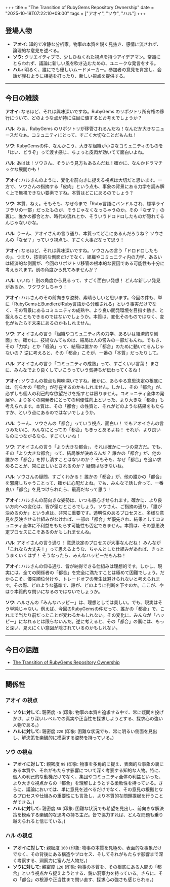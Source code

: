 +++
title = "The Transition of RubyGems Repository Ownership"
date = "2025-10-18T07:22:10+09:00"
tags = ["アオイ", "ソウ", "ハル"]
+++

## 登場人物

- **アオイ:** 知的で冷静な分析家。物事の本質を鋭く見抜き、感情に流されず、論理的な意見を述べる。
- **ソウ:** クリエイティブで、少しひねくれた視点を持つアイデアマン。常識にとらわれず、議論に新しい風を吹き込むための、ユニークな発言をする。
- **ハル:** 明るく、誰にでも優しいムードメーカー。参加者の意見を肯定し、会話が弾むように相槌を打ったり、新しい視点を提供する。

---

## 今日の雑談

**アオイ**: なるほど、それは興味深いですね。RubyGems のリポジトリ所有権の移行について、どのような点が特に注目に値するとお考えでしょうか？

**ハル**: わぁ、RubyGems のリポジトリが移管されるんだね！なんだか大きなニュースだなぁ。コミュニティにとって、すごく大切なことだもんね！

**ソウ**: RubyGemsの件、なんかこう、大きな組織が小さなコミュニティのものを「はい、どうぞ」って渡す感じ、ちょっと皮肉が効いてて面白いよね。

**ハル**: あはは！ソウさん、そういう見方もあるんだね！確かに、なんかドラマチックな展開かも！

**アオイ**: ハルさんのように、変化を前向きに捉える視点は大切だと思います。一方で、ソウさんの指摘する「皮肉」という点も、事象の背景にある力学を読み解く上で無視できない要素ですね。本質はどこにあるのでしょう？

**ソウ**: 本質、ねぇ。そもそも、なぜ今まで「Ruby言語にバンドルされ、標準ライブラリの一部」だったものが、そうじゃなくなっちゃうのか。その「なぜ？」の裏に、誰かの都合とか、時代の流れとか、そういうドロドロしたものが隠れてるんじゃないかな。

**ハル**: うーん、アオイさんの言う通り、本質ってどこにあるんだろうね？ ソウさんの「なぜ？」っていう視点も、すごく大事だなって思う！

**アオイ**: なるほど、それは興味深いですね。ソウさんの言う「ドロドロしたもの」、つまり、技術的な側面だけでなく、組織やコミュニティ内の力学、あるいは経済的な側面が、今回のリポジトリ移管の根本的な要因である可能性も十分に考えられます。別の角度から見てみませんか？

**ハル**: いいね！ 別の角度から見るって、すごく面白い発想！ どんな新しい発見があるか、ワクワクしちゃう！

**アオイ**: ハルさんのその前向きな姿勢、素晴らしいと思います。今回の件も、単に「RubyGemsとBundlerがRuby言語から分離される」という事実だけでなく、その背景にあるコミュニティの成熟や、より良い開発環境を目指す動き、と捉えることもできるのではないでしょうか。本質は、変化そのものではなく、変化がもたらす未来にあるのかもしれません。

**ソウ**: アオイさんの言う「組織やコミュニティ内の力学、あるいは経済的な側面」か。確かに、技術なんてものは、結局は人の営みの一部だもんね。でもさ、その「力学」とか「経済」って、結局は誰かの「都合」のために動いてるんじゃないの？ 逆に考えると、その「都合」こそが、一番の「本質」だったりして。

**ハル**: アオイさんの言う「コミュニティの成熟」って、すごくいい言葉！ まさに、みんなでより良くしていこうっていう気持ちが伝わってくるね！

**アオイ**: ソウさんの視点も興味深いですね。確かに、あらゆる意思決定の根底には、何らかの「都合」が存在するのかもしれません。しかし、その「都合」が、必ずしも個人の利己的な欲望だけを指すとは限りません。コミュニティ全体の発展や、より多くの開発者にとっての利便性向上といった、より大きな「都合」も考えられます。本質は、その「都合」の性質と、それがどのような結果をもたらすか、という点にあるのではないでしょうか。

**ハル**: うーん、ソウさんの「都合」っていう視点、面白い！ でもアオイさんの言うみたいに、みんなにとっての「都合」もきっとあるよね！ それが、より良いものにつながるなら、すごくいいね！

**ソウ**: アオイさんの言う「より大きな都合」、それは確かに一つの見方だ。でも、その「より大きな都合」って、結局誰が決めるんだ？ 誰かの「都合」が、他の誰かの「都合」を押し潰すことはないのか？ そもそも、なぜ「都合」を追い求めることが、常に正しいとされるのか？ 疑問は尽きないね。

**ハル**: ソウさんの疑問、すごくわかる！ 誰かの「都合」が、他の誰かの「都合」を邪魔しちゃうことって、確かに心配だよね。でも、みんなで話し合って、一番良い「都合」を見つけられたら、最高だなって思う！

**アオイ**: ハルさんの前向きな姿勢は、いつも感心させられます。確かに、より良い方向への変化は、皆が望むところでしょう。ソウさん、ご指摘の通り、「誰が決めるのか」という点は、非常に重要です。透明性のあるプロセスと、多様な意見を反映させる仕組みがなければ、一部の「都合」が優先され、結果としてコミュニティ全体に不利益をもたらす可能性も否定できません。本質は、その意思決定プロセスにこそあるのかもしれませんね。

**ハル**: アオイさんの言う通り！ 意思決定のプロセスが大事なんだね！ みんなが「これなら大丈夫！」って思えるような、ちゃんとした仕組みがあれば、きっとうまくいくはず！ そうなったら、みんなハッピーだもんね！

**アオイ**: ハルさんの仰る通り、皆が納得できる仕組みは理想的です。しかし、現実には、全ての関係者の「都合」を完全に満たすことは極めて困難でしょう。だからこそ、優先順位付けや、トレードオフの発生は避けられないと考えられます。その際、どのような基準で、誰が、どのように判断を下すのか。ここが、やはり本質的な問いになるのではないでしょうか。

**ソウ**: ハルさんの「みんなハッピー」は、理想としては美しい。でも、現実はそう単純じゃない。例えば、今回のRubyGemsの件だって、誰かの「都合」で、これまで当たり前だったことが変わるかもしれない。その変化に、みんなが「ハッピー」になれるとは限らないんだ。逆に考えると、その「都合」の裏には、もっと深い、見えにくい意図が隠されているのかもしれない。

---

## 今日の話題

- [The Transition of RubyGems Repository Ownership](https://www.ruby-lang.org/ja/news/2025/10/17/rubygems-repository-transition/)



---

## 関係性

### アオイ の視点
- **ソウに対して:** 親密度 `-5` (印象: 物事の本質を追求する中で、常に疑問を投げかけ、より深いレベルでの真実や正当性を探求しようとする、探求心の強い人物である。)
- **ハルに対して:** 親密度 `220` (印象: 困難な状況でも、常に明るい側面を見出し、解決策を楽観的に模索する姿勢を持っている。)

### ソウ の視点
- **アオイに対して:** 親密度 `99` (印象: 物事を多角的に捉え、表面的な事象の裏にある本質や、それがもたらす影響について深く考察する知的な人物。特に、個人の利己的な動機だけでなく、集団やコミュニティ全体の利益といった、より大きな視点からの「都合」を理解しようとする柔軟性を持っている。さらに、議論においては、単に意見を述べるだけでなく、その意見の根拠となるプロセスや仕組みの重要性にも言及し、より本質的な問題提起を行うことができる。)
- **ハルに対して:** 親密度 `80` (印象: 困難な状況でも希望を見出し、前向きな解決策を模索する楽観的な思考の持ち主だ。皆で協力すれば、どんな問題も乗り越えられると信じている。)

### ハル の視点
- **アオイに対して:** 親密度 `100` (印象: 物事の本質を見極め、表面的な事象だけでなく、その背後にある構造やプロセス、そしてそれがもたらす影響まで深く考察する、洞察力に富んだ人物だ。)
- **ソウに対して:** 親密度 `120` (印象: 物事の本質を、その根底にある人間の「都合」という視点から捉えようとする、鋭い洞察力を持っている。さらに、その「都合」の根源や正当性まで問い直す、探求心の強さも感じられる。)

